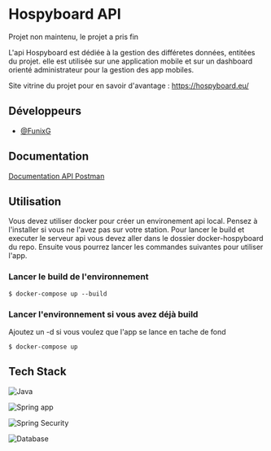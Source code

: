 # Hospyboard API

Projet non maintenu, le projet a pris fin

L'api Hospyboard est dédiée à la gestion des différetes données, entitées du projet. elle est utilisée sur une
application mobile et sur un dashboard orienté administrateur pour la gestion des app mobiles.

Site vitrine du projet pour en savoir d'avantage : https://hospyboard.eu/

## Développeurs

- [@FunixG](https://www.github.com/funixg)

## Documentation

[Documentation API Postman](https://documenter.getpostman.com/view/12690794/UyrGADgt)

## Utilisation

Vous devez utiliser docker pour créer un environement api local. Pensez à l'installer si vous ne l'avez pas sur votre station. Pour lancer le build et executer le serveur api vous devez aller dans le dossier docker-hospyboard du repo. Ensuite vous pourrez lancer les commandes suivantes pour utiliser l'app.

### Lancer le build de l'environnement
```
$ docker-compose up --build
```

### Lancer l'environnement si vous avez déjà build

Ajoutez un -d si vous voulez que l'app se lance en tache de fond

```
$ docker-compose up
```

## Tech Stack

![Java](https://img.shields.io/badge/Java-ED8B00?style=for-the-badge&logo=java&logoColor=white)

![Spring app](https://img.shields.io/badge/Spring-6DB33F?style=for-the-badge&logo=spring&logoColor=white)

![Spring Security](https://img.shields.io/badge/Spring_Security-6DB33F?style=for-the-badge&logo=Spring-Security&logoColor=white)

![Database](https://img.shields.io/badge/MariaDB-003545?style=for-the-badge&logo=mariadb&logoColor=white)

